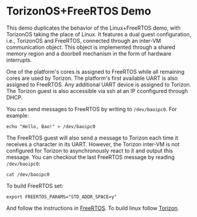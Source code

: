 # TorizonOS+FreeRTOS Demo

This demo duplicates the behavior of the Linux+FreeRTOS demo, with TorizonOS
taking the place of Linux. It features a dual guest configuration, i.e.,
TorizonOS and FreeRTOS, connected through an inter-VM communication object. This
object is implemented through a shared memory region and a doorbell mechanism
in the form of hardware interrupts.

One of the platform's cores is assigned to FreeRTOS while all remaining cores
are used by Torizon. The platform's first available UART is also assigned to
FreeRTOS. Any additional UART device is assigned to Torizon. The Torizon guest is 
also accessible via ssh at an IP cconfigured through DHCP.

You can send messages to FreeRTOS by writing to `/dev/baoipc0`. For example:

```
echo "Hello, Bao!" > /dev/baoipc0
```

The FreeRTOS guest will also send a message to Torizon each time it receives a 
character in its UART. However, the Torizon inter-VM is not configured for Torizon
to asynchronously react to it and output this message. You can checkout the last
FreeRTOS message by reading `/dev/baoipc0`:

```
cat /dev/baoipc0
```

To build FreeRTOS set:

```
export FREERTOS_PARAMS="STD_ADDR_SPACE=y"
```

And follow the instructions in [FreeRTOS](../../guests/freertos/README.md). To
build linux follow [Torizon](../../guests/torizonos/README.md).
